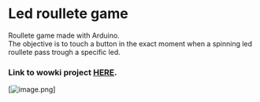 # Led roullete game
Roullete game made with Arduino. </br>
The objective is to touch a button in the exact moment when a spinning led roullete pass trough a specific led.

### Link to wowki project [HERE](https://wokwi.com/projects/376989315820370945).

[![image.png](https://i.postimg.cc/pLqP2jwr/image.png)]
